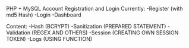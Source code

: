 PHP + MySQL Account Registration and Login
Currently:
-Register (with md5 Hash)
-Login
-Dashboard

Content:
-Hash (BCRYPT)
-Sanitization (PREPARED STATEMENT)
-Validation (REGEX AND OTHERS)
-Session (CREATING OWN SESSION TOKEN)
-Logs (USING FUNCTION)